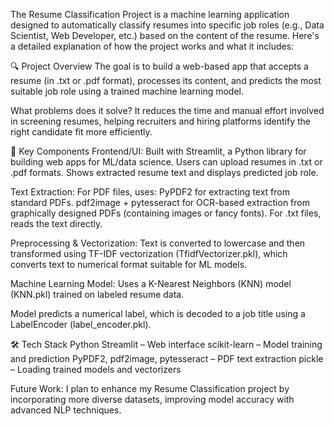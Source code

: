 The Resume Classification Project is a machine learning application designed to automatically classify resumes into specific job roles (e.g., Data Scientist, Web Developer, etc.) based on the content of the resume. Here's a detailed explanation of how the project works and what it includes:

🔍 Project Overview
The goal is to build a web-based app that accepts a resume (in .txt or .pdf format), processes its content, and predicts the most suitable job role using a trained machine learning model.

What problems does it solve?
It reduces the time and manual effort involved in screening resumes, helping recruiters and hiring platforms identify the right candidate fit more efficiently.

🧠 Key Components
Frontend/UI:
Built with Streamlit, a Python library for building web apps for ML/data science.
Users can upload resumes in .txt or .pdf formats.
Shows extracted resume text and displays predicted job role.

Text Extraction:
For PDF files, uses:
PyPDF2 for extracting text from standard PDFs.
pdf2image + pytesseract for OCR-based extraction from graphically designed PDFs (containing images or fancy fonts).
For .txt files, reads the text directly.

Preprocessing & Vectorization:
Text is converted to lowercase and then transformed using TF-IDF vectorization (TfidfVectorizer.pkl), which converts text to numerical format suitable for ML models.

Machine Learning Model:
Uses a K-Nearest Neighbors (KNN) model (KNN.pkl) trained on labeled resume data.

Model predicts a numerical label, which is decoded to a job title using a LabelEncoder (label_encoder.pkl).

🛠️ Tech Stack
Python
Streamlit – Web interface
scikit-learn – Model training and prediction
PyPDF2, pdf2image, pytesseract – PDF text extraction
pickle – Loading trained models and vectorizers

Future Work:
I plan to enhance my Resume Classification project by incorporating more diverse datasets, improving model accuracy with advanced NLP techniques.
